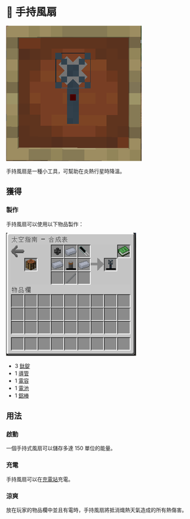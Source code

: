 # 🎲 手持風扇

![](<../.gitbook/assets/image (218) (1) (1).png>)

手持風扇是一種小工具，可幫助在炎熱行星時降溫。

## 獲得

### 製作

手持風扇可以使用以下物品製作：

![](<../.gitbook/assets/image (222) (1) (1).png>)

* 3 [鈦錠](titanium-ingot.md)
* 1 [導管](Conduit.md)
* 1 [電容](Capacitor.md)
* 1 [電池](Battery.md)
* 1 [鋁棒](Aluminium-Rod.md)

## 用法

### 啟動

一個手持式風扇可以儲存多達 150 單位的能量。

### 充電

手持風扇可以在[充電站](Charging-Station.md)充電。

### 涼爽

放在玩家的物品欄中並且有電時，手持風扇將抵消熾熱天氣造成的所有熱傷害。
